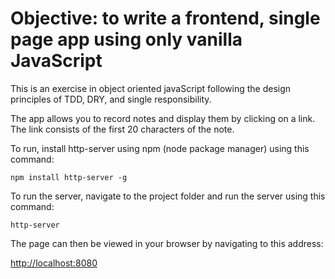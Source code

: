 # Objective: to write a frontend, single page app using only vanilla JavaScript

This is an exercise in object oriented javaScript following the design principles of TDD, DRY, and single responsibility.

The app allows you to record notes and display them by clicking on a link. The link consists of the first 20 characters of the note.

To run, install http-server using npm (node package manager) using this command:

```
npm install http-server -g
```

To run the server, navigate to the project folder and run the server using this command:

```
http-server
```

The page can then be viewed in your browser by navigating to this address:

[http://localhost:8080](http://localhost:8080)
